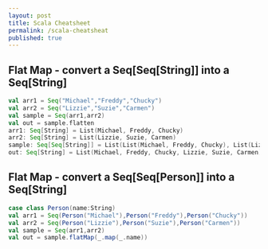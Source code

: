 ```yaml
---
layout: post
title: Scala Cheatsheet
permalink: /scala-cheatsheat
published: true
---
```


## Flat Map - convert a Seq[Seq[String]] into a Seq[String]
```scala
val arr1 = Seq("Michael","Freddy","Chucky")
val arr2 = Seq("Lizzie","Suzie","Carmen")
val sample = Seq(arr1,arr2)
val out = sample.flatten
arr1: Seq[String] = List(Michael, Freddy, Chucky)
arr2: Seq[String] = List(Lizzie, Suzie, Carmen)
sample: Seq[Seq[String]] = List(List(Michael, Freddy, Chucky), List(Lizzie, Suzie, Carmen))
out: Seq[String] = List(Michael, Freddy, Chucky, Lizzie, Suzie, Carmen)
```
## Flat Map - convert a Seq[Seq[Person]] into a Seq[String]
```scala
case class Person(name:String)
val arr1 = Seq(Person("Michael"),Person("Freddy"),Person("Chucky"))
val arr2 = Seq(Person("Lizzie"),Person("Suzie"),Person("Carmen"))
val sample = Seq(arr1,arr2)
val out = sample.flatMap(_.map(_.name))
```